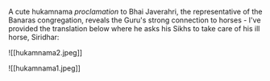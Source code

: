 A cute hukamnama *proclamation* to Bhai Javerahri, the representative of the Banaras congregation, reveals the Guru's strong connection to horses - I've provided the translation below where he asks his Sikhs to take care of his ill horse, Siridhar:

![[hukamnama2.jpeg]]


![[hukamnama1.jpeg]]

